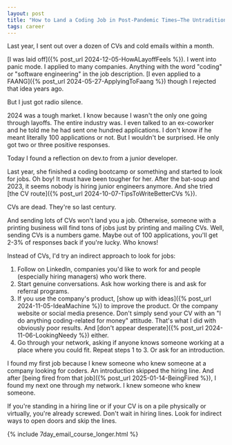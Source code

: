 ```yaml
---
layout: post
title: "How to Land a Coding Job in Post-Pandemic Times—The Untraditional Way"
tags: career
---
```


Last year, I sent out over a dozen of CVs and cold emails within a month.

[I was laid off]({% post_url 2024-12-05-HowALayoffFeels %}). I went into panic mode. I applied to many companies. Anything with the word "coding" or "software engineering" in the job description. [I even applied to a FAANG]({% post_url 2024-05-27-ApplyingToFaang %}) though I rejected that idea years ago.

But I just got radio silence.

2024 was a tough market. I know because I wasn't the only one going through layoffs. The entire industry was. I even talked to an ex-coworker and he told me he had sent one hundred applications. I don't know if he meant literally 100 applications or not. But I wouldn't be surprised. He only got two or three positive responses.

Today I found a reflection on dev.to from a junior developer.

Last year, she finished a coding bootcamp or something and started to look for jobs. Oh boy! It must have been tougher for her. After the bat-soup and 2023, it seems nobody is hiring junior engineers anymore. And she tried [the CV route]({% post_url 2024-10-07-TipsToWriteBetterCVs %}).

CVs are dead. They're so last century.

And sending lots of CVs won't land you a job. Otherwise, someone with a printing business will find tons of jobs just by printing and mailing CVs. Well, sending CVs is a numbers game. Maybe out of 100 applications, you'll get 2-3% of responses back if you're lucky. Who knows!

Instead of CVs, I'd try an indirect approach to look for jobs:

1. Follow on LinkedIn, companies you'd like to work for and people (especially hiring managers) who work there.
2. Start genuine conversations. Ask how working there is and ask for referral programs.
3. If you use the company's product, [show up with ideas]({% post_url 2024-11-05-IdeaMachine %}) to improve the product. Or the company website or social media presence. Don't simply send your CV with an "I do anything coding-related for money" attitude. That's what I did with obviously poor results. And [don't appear desperate]({% post_url 2024-11-06-LookingNeedy %}) either.
4. Go through your network, asking if anyone knows someone working at a place where you could fit. Repeat steps 1 to 3. Or ask for an introduction.

I found my first job because I knew someone who knew someone at a company looking for coders. An introduction skipped the hiring line. And after [being fired from that job]({% post_url 2025-01-14-BeingFired %}), I found my next one through my network. I knew someone who knew someone.

If you're standing in a hiring line or if your CV is on a pile physically or virtually, you're already screwed. Don't wait in hiring lines. Look for indirect ways to open doors and skip the lines.

{% include 7day_email_course_longer.html %}